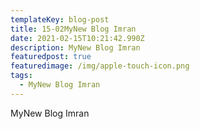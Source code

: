 ```yaml
---
templateKey: blog-post
title: 15-02MyNew Blog Imran
date: 2021-02-15T10:21:42.990Z
description: MyNew Blog Imran
featuredpost: true
featuredimage: /img/apple-touch-icon.png
tags:
  - MyNew Blog Imran
---
```

MyNew Blog Imran
